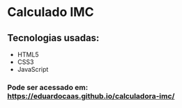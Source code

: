 # Calculado IMC 

## Tecnologias usadas:
 * HTML5
 * CSS3 
 * JavaScript
 
### Pode ser acessado em: https://eduardocaas.github.io/calculadora-imc/
